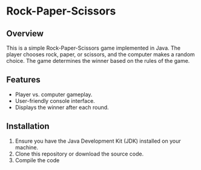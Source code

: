 
# Rock-Paper-Scissors

## Overview
This is a simple Rock-Paper-Scissors game implemented in Java. The player chooses rock, paper, or scissors, and the computer makes a random choice. The game determines the winner based on the rules of the game.

## Features
- Player vs. computer gameplay.
- User-friendly console interface.
- Displays the winner after each round.

## Installation
1. Ensure you have the Java Development Kit (JDK) installed on your machine.
2. Clone this repository or download the source code.
3. Compile the code 
